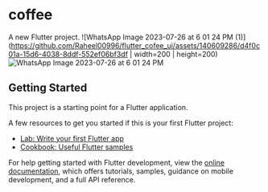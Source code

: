 # coffee

A new Flutter project.
![WhatsApp Image 2023-07-26 at 6 01 24 PM (1)](https://github.com/Raheel00996/flutter_cofee_ui/assets/140609286/d4f0c01a-15d6-4038-8ddf-552ef06bf3df | width=200 | height=200)
![WhatsApp Image 2023-07-26 at 6 01 24 PM](https://github.com/Raheel00996/flutter_cofee_ui/assets/140609286/086f9090-80a0-4fe9-a5a3-8aa19b3c7a3f)

## Getting Started

This project is a starting point for a Flutter application.

A few resources to get you started if this is your first Flutter project:

- [Lab: Write your first Flutter app](https://docs.flutter.dev/get-started/codelab)
- [Cookbook: Useful Flutter samples](https://docs.flutter.dev/cookbook)

For help getting started with Flutter development, view the
[online documentation](https://docs.flutter.dev/), which offers tutorials,
samples, guidance on mobile development, and a full API reference.
